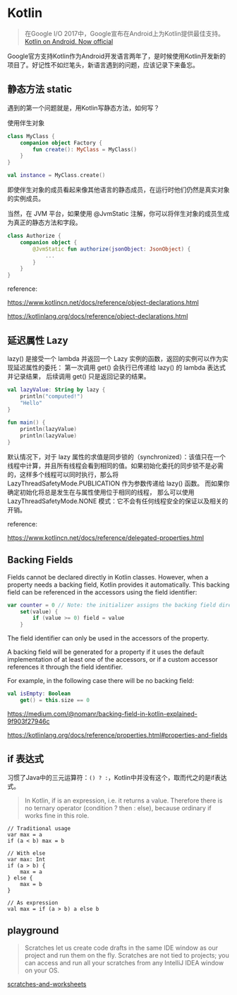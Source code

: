 # Kotlin

> 在Google I/O 2017中，Google宣布在Android上为Kotlin提供最佳支持。[Kotlin on Android. Now official](https://blog.jetbrains.com/kotlin/2017/05/kotlin-on-android-now-official/)

Google官方支持Kotlin作为Android开发语言两年了，是时候使用Kotlin开发新的项目了。好记性不如烂笔头，新语言遇到的问题，应该记录下来备忘。

## 静态方法 static

遇到的第一个问题就是，用Kotlin写静态方法，如何写？

使用伴生对象

```kotlin
class MyClass {
    companion object Factory {
        fun create(): MyClass = MyClass()
    }
}

val instance = MyClass.create()
```

即使伴生对象的成员看起来像其他语言的静态成员，在运行时他们仍然是真实对象的实例成员。

当然，在 JVM 平台，如果使用 @JvmStatic 注解，你可以将伴生对象的成员生成为真正的静态方法和字段。

```kotlin
class Authorize {
    companion object {
        @JvmStatic fun authorize(jsonObject: JsonObject) {
            ...
        }
    }
}
```

reference:

https://www.kotlincn.net/docs/reference/object-declarations.html

https://kotlinlang.org/docs/reference/object-declarations.html

## 延迟属性 Lazy

lazy() 是接受一个 lambda 并返回一个 Lazy <T> 实例的函数，返回的实例可以作为实现延迟属性的委托： 第一次调用 get() 会执行已传递给 lazy() 的 lambda 表达式并记录结果， 后续调用 get() 只是返回记录的结果。

```kotlin
val lazyValue: String by lazy {
    println("computed!")
    "Hello"
}
​
fun main() {
    println(lazyValue)
    println(lazyValue)
}
```
默认情况下，对于 lazy 属性的求值是同步锁的（synchronized）：该值只在一个线程中计算，并且所有线程会看到相同的值。如果初始化委托的同步锁不是必需的，这样多个线程可以同时执行，那么将 LazyThreadSafetyMode.PUBLICATION 作为参数传递给 lazy() 函数。 而如果你确定初始化将总是发生在与属性使用位于相同的线程， 那么可以使用 LazyThreadSafetyMode.NONE 模式：它不会有任何线程安全的保证以及相关的开销。

reference: 

https://www.kotlincn.net/docs/reference/delegated-properties.html

## Backing Fields

Fields cannot be declared directly in Kotlin classes. However, when a property needs a backing field, Kotlin provides it automatically. This backing field can be referenced in the accessors using the field identifier:


```kotlin
var counter = 0 // Note: the initializer assigns the backing field directly
    set(value) {
        if (value >= 0) field = value
    }
```
The field identifier can only be used in the accessors of the property.

A backing field will be generated for a property if it uses the default implementation of at least one of the accessors, or if a custom accessor references it through the field identifier.

For example, in the following case there will be no backing field:
```kotlin
val isEmpty: Boolean
    get() = this.size == 0
```

https://medium.com/@nomanr/backing-field-in-kotlin-explained-9f903f27946c

https://kotlinlang.org/docs/reference/properties.html#properties-and-fields

## if 表达式

习惯了Java中的三元运算符：`() ? :`，Kotlin中并没有这个，取而代之的是if表达式。

> In Kotlin, if is an expression, i.e. it returns a value. Therefore there is no ternary operator (condition ? then : else), because ordinary if works fine in this role.

```
// Traditional usage 
var max = a 
if (a < b) max = b

// With else 
var max: Int
if (a > b) {
    max = a
} else {
    max = b
}
 
// As expression 
val max = if (a > b) a else b
```

## playground

> Scratches let us create code drafts in the same IDE window as our project and run them on the fly. Scratches are not tied to projects; you can access and run all your scratches from any IntelliJ IDEA window on your OS.

[scratches-and-worksheets](https://kotlinlang.org/docs/tutorials/quick-run.html#scratches-and-worksheets)

